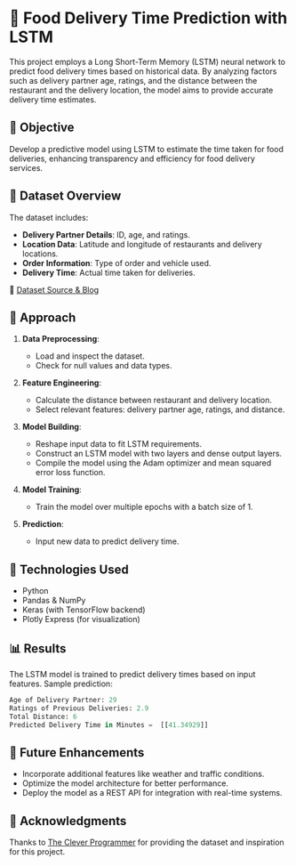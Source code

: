 # 🚚 Food Delivery Time Prediction with LSTM

This project employs a Long Short-Term Memory (LSTM) neural network to predict food delivery times based on historical data. By analyzing factors such as delivery partner age, ratings, and the distance between the restaurant and the delivery location, the model aims to provide accurate delivery time estimates.

## 📌 Objective

Develop a predictive model using LSTM to estimate the time taken for food deliveries, enhancing transparency and efficiency for food delivery services.

## 📂 Dataset Overview

The dataset includes:

- **Delivery Partner Details**: ID, age, and ratings.
- **Location Data**: Latitude and longitude of restaurants and delivery locations.
- **Order Information**: Type of order and vehicle used.
- **Delivery Time**: Actual time taken for deliveries.

📎 [Dataset Source & Blog](https://thecleverprogrammer.com/2023/01/02/food-delivery-time-prediction-using-python/)

## 🧠 Approach

1. **Data Preprocessing**:
   - Load and inspect the dataset.
   - Check for null values and data types.

2. **Feature Engineering**:
   - Calculate the distance between restaurant and delivery location.
   - Select relevant features: delivery partner age, ratings, and distance.

3. **Model Building**:
   - Reshape input data to fit LSTM requirements.
   - Construct an LSTM model with two layers and dense output layers.
   - Compile the model using the Adam optimizer and mean squared error loss function.

4. **Model Training**:
   - Train the model over multiple epochs with a batch size of 1.

5. **Prediction**:
   - Input new data to predict delivery time.

## 🧰 Technologies Used

- Python
- Pandas & NumPy
- Keras (with TensorFlow backend)
- Plotly Express (for visualization)

## 📊 Results

The LSTM model is trained to predict delivery times based on input features. Sample prediction:

```python
Age of Delivery Partner: 29
Ratings of Previous Deliveries: 2.9
Total Distance: 6
Predicted Delivery Time in Minutes =  [[41.34929]]
```

## 🔮 Future Enhancements

- Incorporate additional features like weather and traffic conditions.
- Optimize the model architecture for better performance.
- Deploy the model as a REST API for integration with real-time systems.

## 🙏 Acknowledgments

Thanks to [The Clever Programmer](https://thecleverprogrammer.com/2023/01/02/food-delivery-time-prediction-using-python/) for providing the dataset and inspiration for this project.
